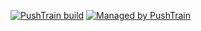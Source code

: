 [![PushTrain build](http://localhost:90/badge/trinvh/files.beesoft.vn/95.svg)](https://api.github.com/repos/trinvh/files.beesoft.vn) [![Managed by PushTrain](http://localhost:90/badge-text/managed_by-PushTrain-F17E43.svg)](https://swiftengine.io)